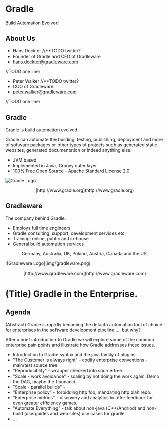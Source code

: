 # Gradle

Build Automation Evolved

## About Us

* Hans Dockter //**TODO twitter?
* Founder of Gradle and CEO of Gradleware
* hans.dockter@gradleware.com

//TODO one liner

* Peter Walker //**TODO twitter?
* COO of Gradleware
* peter.walker@gradleware.com

//TODO one liner

## Gradle

Gradle is build automation evolved. 

Gradle can automate the building, testing, publishing, deployment and more of software packages or other types of projects such as generated static websites, generated documentation or indeed anything else.

* JVM based
* Implemented in Java, Groovy outer layer
* 100% Free Open Source - Apache Standard License 2.0

![Gradle Logo](img/gradle.png)
<p style="text-align: center">[http://www.gradle.org](http://www.gradle.org)</p>

## Gradleware

The company behind Gradle.

* Employs full time engineers
* Gradle consulting, support, development services etc.
* Training: online, public and in-house
* General build automation services

<p style="text-align: center">Germany, Australia, UK, Poland, Austria, Canada and the US.</p>
![Gradleware Logo](img/gradleware.png)
<p style="text-align: center">[http://www.gradleware.com](http://www.gradleware.com)</p>

# (Title) Gradle in the Enterprise.
## Agenda
(Abstract) Gradle is rapidly becoming the defacto automation tool of choice for enterprises in the software development pipeline .... but why?

After a brief introduction to Gradle we will explore some of the common enterprise pain points and illustrate how Gradle addresses these issues.

* Introduction to Gradle syntax and the java family of plugins 
* "The Customer is always right" - codify enterprise conventions - main/test source tree.
* "Reproduciblity" - wrapper checked into source tree.
* "Scale - work avoidance" - scaling by not doing the work again. Demo the DAG, maybe the fibonacci.
* "Scale - parallel builds" - 
* "Enterprise policy" - forbidding http foo, mandating http blah repo.
* "Enterprise metrics" - discovery and analytics to offer feedback for even greater efficiency games.
* "Automate Everything" - talk about non-java (C++/Andriod) and non-build (userguides and web sites) use cases for gradle. 
* ...
